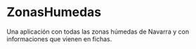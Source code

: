 # ZonasHumedas
Una aplicación con todas las zonas húmedas de Navarra y con informaciones que vienen en fichas.
